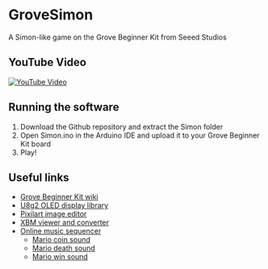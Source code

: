# GroveSimon
A Simon-like game on the Grove Beginner Kit from Seeed Studios
## YouTube Video
[![YouTube Video](http://img.youtube.com/vi/.jpg)](https://www.youtube.com/watch?v=)
## Running the software
1. Download the Github repository and extract the Simon folder
2. Open Simon.ino in the Arduino IDE and upload it to your Grove Beginner Kit board
3. Play!
## Useful links
* [Grove Beginner Kit wiki](https://windows87.github.io/xbm-viewer-converter/)
* [U8g2 OLED display library](https://github.com/olikraus/u8g2/wiki)
* [Pixilart image editor](https://www.pixilart.com/draw)
* [XBM viewer and converter](https://windows87.github.io/xbm-viewer-converter/)
* [Online music sequencer](https://onlinesequencer.net/)
  * [Mario coin sound](https://onlinesequencer.net/2050525)
  * [Mario death sound](https://onlinesequencer.net/2050606)
  * [Mario win sound](https://onlinesequencer.net/2045936)
